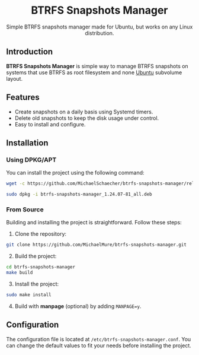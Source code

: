 <div align=center>
  <h1>BTRFS Snapshots Manager</h1>
    <p>Simple BTRFS snapshots manager made for Ubuntu, but works on any Linux distribution.</p>
</div>

## Introduction

**BTRFS Snapshots Manager** is simple way to manage BTRFS snapshots on systems that use BTRFS as root filesystem and none [Ubuntu](https://ubuntu.com) subvolume layout.

## Features

- Create snapshots on a daily basis using Systemd timers.
- Delete old snapshots to keep the disk usage under control.
- Easy to install and configure.

## Installation

### Using DPKG/APT

You can install the project using the following command:

```bash
wget -c https://github.com/MichaelSchaecher/btrfs-snapshots-manager/releases/download/1.24.07-81/btrfs-snapshots-manager_1.24.07-81_all.deb

sudo dpkg -i btrfs-snapshots-manager_1.24.07-81_all.deb
```

### From Source

Building and installing the project is straightforward. Follow these steps:

1. Clone the repository:

```bash
git clone https://github.com/MichaelMure/btrfs-snapshots-manager.git
```

2. Build the project:

```bash
cd btrfs-snapshots-manager
make build
```

3. Install the project:

```bash
sudo make install
```

4. Build with **manpage** (optional) by adding `MANPAGE=y`.

## Configuration

The configuration file is located at `/etc/btrfs-snapshots-manager.conf`. You can change the default values to fit your needs before installing the project.
